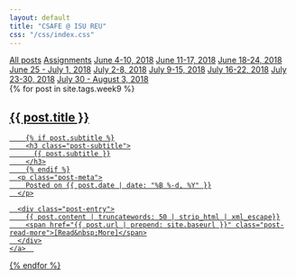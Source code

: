 ```yaml
---
layout: default
title: "CSAFE @ ISU REU"
css: "/css/index.css"
---
```


<div class="list-filters">
  <a href="/reu18" class="list-filter">All posts</a>
  <a href="/reu18/assignments" class="list-filter">Assignments</a>
    <a href="/reu18/week1" class="list-filter">June 4-10, 2018</a>
  <a href="/reu18/week2" class="list-filter">June 11-17, 2018</a>
  <a href="/reu18/week3" class="list-filter">June 18-24, 2018</a>
  <a href="/reu18/week4" class="list-filter">June 25 - July 1, 2018</a>
  <a href="/reu18/week5" class="list-filter">July 2-8, 2018</a>
  <a href="/reu18/week6" class="list-filter">July 9-15, 2018</a>
  <a href="/reu18/week7" class="list-filter">July 16-22, 2018</a>
  <a href="/reu18/week8" class="list-filter">July 23-30, 2018</a>
  <a href="/reu18/week9" class="list-filter filter-selected">July 30 - August 3, 2018</a>
</div>

<div class="posts-list">
  {% for post in site.tags.week9 %}
  <article>
    <a class="post-preview" href="{{ post.url | prepend: site.baseurl }}">
	    <h2 class="post-title">{{ post.title }}</h2>
	
	    {% if post.subtitle %}
	    <h3 class="post-subtitle">
	      {{ post.subtitle }}
	    </h3>
	    {% endif %}
      <p class="post-meta">
        Posted on {{ post.date | date: "%B %-d, %Y" }}
      </p>

      <div class="post-entry">
        {{ post.content | truncatewords: 50 | strip_html | xml_escape}}
        <span href="{{ post.url | prepend: site.baseurl }}" class="post-read-more">[Read&nbsp;More]</span>
      </div>
    </a>  
   </article>
  {% endfor %}
</div>